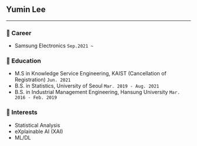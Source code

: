 ## Yumin Lee

---


### 📌 Career
- Samsung Electronics ```Sep.2021 ~```

### 📌 Education 
- M.S in Knowledge Service Engineering, KAIST (Cancellation of Registration) ```Jun. 2021``` 
- B.S. in Statistics, University of Seoul ```Mar. 2019 - Aug. 2021```
- B.S. in Industrial Management Engineering, Hansung University ```Mar. 2016 - Feb. 2019```


### 📌 Interests
- Statistical Analysis
- eXplainable AI (XAI) 
- ML/DL

